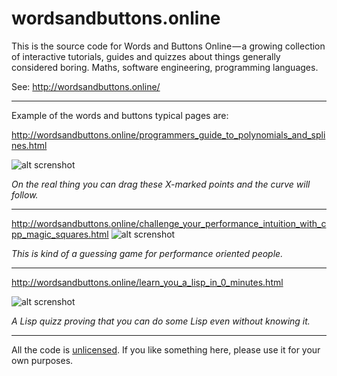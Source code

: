 # wordsandbuttons.online

This is the source code for Words and Buttons Online — a growing collection of interactive tutorials, guides and quizzes about things generally considered boring. Maths, software engineering, programming languages.

See: http://wordsandbuttons.online/

---
Example of the words and buttons typical pages are:

http://wordsandbuttons.online/programmers_guide_to_polynomials_and_splines.html

![alt screnshot](https://github.com/akalenuk/wordsandbuttons/blob/master/images/programmers_guide_to_polynomials_and_splines.png)

_On the real thing you can drag these X-marked points and the curve will follow._

---
http://wordsandbuttons.online/challenge_your_performance_intuition_with_cpp_magic_squares.html
![alt screnshot](https://github.com/akalenuk/wordsandbuttons/blob/master/images/challenge_your_performance_intuition_with_cpp_magic_squares.png)

_This is kind of a guessing game for performance oriented people._


---
http://wordsandbuttons.online/learn_you_a_lisp_in_0_minutes.html

![alt screnshot](https://github.com/akalenuk/wordsandbuttons/blob/master/images/learn_you_a_lisp_in_0_minutes.png)

_A Lisp quizz proving that you can do some Lisp even without knowing it._

---

All the code is <a href="http://unlicense.org/">unlicensed</a>. If you like something here, please use it for your own purposes.
